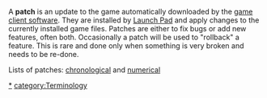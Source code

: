 A **patch** is an update to the game automatically downloaded by the
[game client software](Client.md). They are installed by [Launch
Pad](Launch_Pad.md) and apply changes to the currently installed
game files. Patches are either to fix bugs or add new features, often
both. Occasionally a patch will be used to "rollback" a feature. This is
rare and done only when something is very broken and needs to be
re-done.

Lists of patches: [chronological](Patches.md) and
[numerical](:Category:Patches)

[\*](category:Patches.md)
[category:Terminology](category:Terminology.md)
